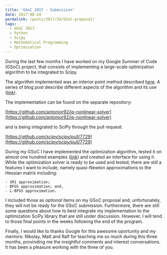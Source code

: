 ```yaml
---
title: 'GSoC 2017 - Submission'
date: 2017-08-24
permalink: /posts/2017/24/GSoC-proposal/
tags:
  - GSoC 2017
  - Python
  - Scipy
  - Mathematical Programming
  - Optimization
---
```


During the last few months I have worked on my Google Summer of Code (GSoC) project, that 
consists of implementing a large-scale optimization algorithm to be integrated to Scipy.

The algorithm implemented was an interior point method
described [here](https://antonior92.github.io/posts/2017/07/interior-point-method/).
A series of blog post describe different aspects of the algorithm and its use 
([link](https://antonior92.github.io/tags/#gsoc-2017)).

The implementation can be found on the separate repository:

[https://github.com/antonior92/ip-nonlinear-solver](https://github.com/antonior92/ip-nonlinear-solver)

and is being integrated to SciPy through the pull request:

[https://github.com/scipy/scipy/pull/7729](https://github.com/scipy/scipy/pull/7729)

During my GSoC I have implemented the optimization algorithm, tested it on almost one hundred examples 
([link](https://antonior92.github.io/posts/2017/00/NumericalResults/)) and created
an interface for using it. While the optimization solver is ready to be used and tested,
there are still a features I want to include, namely quasi-Newton approximations to the Hessian matrix including:

    - SR1 approximation;
    - BFGS approximation; and,
    - L-BFGS approximation.
    
I included those as *optional* items on my GSoC proposal and, unfortunately, they will not be ready for the GSoC submission. 
Furthermore, there are still some questions about how to best integrate my implementation to the optimization
SciPy library that are still under discussion. However, I will tend to those final points in the weeks following the end of the program.

Finally, I would like to thanks Google for this awesome oportunity and
my mentors: Nikolay, Matt and Ralf for teaching me so much during this three months,
provinding me the insightful comments and interest conversations. It has been a pleasure
working with the three of you.

